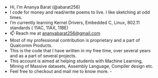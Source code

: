 - Hi, I’m Ananya Barat (@abarat256) 
- I code for money and read/write poems to live. I like sketching at odd times.
- I’m currently learning Kernel Drivers, Embedded C, Linux, 802.11 standards ( 11AC, 11AX, 11BE)
- 📫 Reach me at ananyabarat256@gmail.com
- Most of my professional contribution is proprietary and a part of Qualcomm Products. 
- This is the code that I have written in my free time, over several years and as a part of several projects.
- This account is aimed at helping students with Machine Learning, Mining of Massive datasets, Assembly Language, Compiler design etc. 
- Feel free to checkout and mail me to know more. -
<!---
abarat256/abarat256 is a ✨ special ✨ repository because its `README.md` (this file) appears on your GitHub profile.
You can click the Preview link to take a look at your changes.
--->
